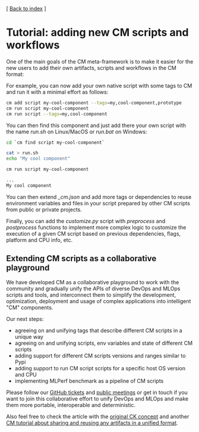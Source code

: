 [ [Back to index](../README.md) ]

# Tutorial: adding new CM scripts and workflows




One of the main goals of the CM meta-framework is to make it easier for the new users 
to add their own artifacts, scripts and workflows in the CM format:

For example, you can now add your own native script with some tags to CM 
and run it with a minimal effort as follows:

```bash
cm add script my-cool-component --tags=my,cool-component,prototype
cm run script my-cool-component
cm run script --tags=my,cool-component
```

You can then find this component and just add there your own script with the name *run.sh* 
on Linux/MacOS or *run.bat* on Windows:
```bash
cd `cm find script my-cool-component`

cat > run.sh
echo "My cool component"

cm run script my-cool-component

...
My cool component
```

You can then extend *_cm.json* and add more tags or dependencies to reuse environment variables and files
in your script prepared by other CM scripts from public or private projects.

Finally, you can add the *customize.py* script with *preprocess* and *postprocess* functions to implement more
complex logic to customize the execution of a given CM script based on previous dependencies, flags, platform and CPU info, etc.


## Extending CM scripts as a collaborative playground

We have developed CM as a collaborative playground to work with the community and gradually unify the APIs of diverse DevOps and MLOps scripts and tools,
and interconnect them to simplify the development, optimization, deployment and usage of complex applications into intelligent "CM" components.

Our next steps:
* agreeing on and unifying tags that describe different CM scripts in a unique way
* agreeing on and unifying scripts, env variables and state of different CM scripts
* adding support for different CM scripts versions and ranges similar to Pypi
* adding support to run CM script scripts for a specific host OS version and CPU
* implementing MLPerf benchmark as a pipeline of CM scripts

Please follow our [GitHub tickets]( https://github.com/mlcommons/ck/issues ) 
and [public meetings](https://github.com/mlcommons/ck/tree/master/cm/meetings) 
or get in touch if you want 
to join this collaborative effort to unify DevOps and MLOps 
and make them more portable, interoperable and deterministic.

Also feel free to check the article with the [original CK concept](https://arxiv.org/abs/2011.01149)
and another [CM tutorial about sharing and reusing any artifacts in a unified format](tutorial-concept.md).
